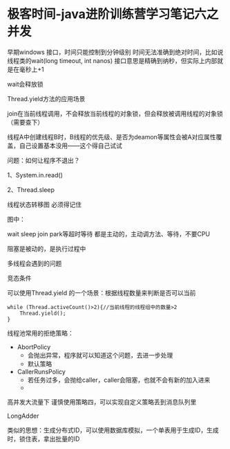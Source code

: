 # 极客时间-java进阶训练营学习笔记六之并发



早期windows 接口，时间只能控制到分钟级别
时间无法准确到绝对时间，比如说线程类的wait(long timeout, int nanos) 接口意思是精确到纳秒，但实际上内部就是在毫秒上+1



wait会释放锁

Thread.yield方法的应用场景

join在当前线程调用，不会释放当前线程的对象锁，但会释放被调用线程的对象锁（需要查下）

线程A中创建线程B时，B线程的优先级、是否为deamon等属性会被A对应属性覆盖，自己设置基本没用——这个得自己试试



问题：如何让程序不退出？

1、System.in.read()



2、Thread.sleep



线程状态转移图 必须得记住

图中：

wait sleep join park等超时等待 都是主动的，主动调方法、等待，不要CPU

阻塞是被动的，是执行过程中





多线程会遇到的问题

竞态条件



可以使用Thread.yield 的一个场景：根据线程数量来判断是否可以当前

```
while (Thread.activeCount()>2){//当前线程的线程组中的数量>2
    Thread.yield();
}
```







线程池常用的拒绝策略：

- AbortPolicy
  - 会抛出异常，程序就可以知道这个问题，去进一步处理
  - 默认策略
- CallerRunsPolicy
  - 若任务过多，会抛给caller，caller会阻塞，也就不会有新的加入进来
  - 

高并发大流量下 谨慎使用策略四，可以实现自定义策略丢到消息队列里









LongAdder 

类似的思想：生成分布式ID，可以使用数据库模拟，一个单表用于生成ID，生成时，锁住表，拿出批量的ID